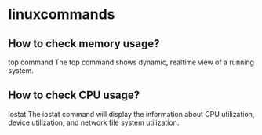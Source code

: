 # linuxcommands

## How to check memory usage?

top command
The top command shows dynamic, realtime view of a running system.

## How to check CPU usage?

iostat
The iostat command will display the information about CPU utilization, device utilization, and network file system utilization.
